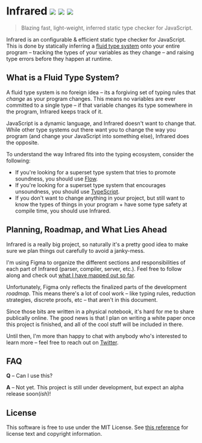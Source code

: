 # Infrared <a href="#"><img src="https://img.shields.io/badge/build-passing*-brightgreen.svg" /></a> <a href="#"><img src="https://img.shields.io/badge/project-active-brightgreen.svg" /></a> <a href="#"><img src="https://img.shields.io/badge/license-MIT%20Licence-blue.svg" /></a>

> Blazing fast, light-weight, inferred static type checker for JavaScript.

Infrared is an configurable & efficient static type checker for JavaScript. This is done by statically inferring a [fluid type system](#what-is-a-fluid-type-system) onto your entire program – tracking the types of your variables as they change – and raising type errors before they happen at runtime.

## What is a Fluid Type System?

A fluid type system is no foreign idea – its a forgiving set of typing rules that _change_ as your program changes. This means no variables are ever committed to a single type – if that variable changes its type somewhere in the program, Infrared keeps track of it.

JavaScript is a dynamic language, and Infrared doesn't want to change that. While other type systems out there want you to change the way you program (and change your JavaScript into something else), Infrared does the opposite.

To understand the way Infrared fits into the typing ecosystem, consider the following:

 - If you're looking for a superset type system that tries to promote soundness, you should use [Flow](https://flow.org/).
 - If you're looking for a superset type system that encourages unsoundness, you should use [TypeScript](https://www.typescriptlang.org/).
 - If you don't want to change anything in your project, but still want to know the types of things in your program + have some type safety at compile time, you should use Infrared.

## Planning, Roadmap, and What Lies Ahead

Infrared is a really big project, so naturally it's a pretty good idea to make sure we plan things out carefully to avoid a janky-mess.

I'm using Figma to organize the different sections and responsibilities of each part of Infrared (parser, compiler, server, etc.). Feel free to follow along and check out [what I have mapped out so far](https://www.figma.com/file/VLacrQPUdTH19kJSiGy5zCzu/workflow?node-id=0%3A1).

Unfortunately, Figma only reflects the finalized parts of the development _roadmap_. This means there's a lot of cool work – like typing rules, reduction strategies, discrete proofs, etc – that aren't in this document.

Since those bits are written in a physical notebook, it's hard for me to share publically online. The good news is that I plan on writing a white paper once this project is finished, and all of the cool stuff will be included in there.

Until then, I'm more than happy to chat with anybody who's interested to learn more – feel free to reach out on [Twitter](https://twitter.com/nick_zuber/).

## FAQ

**Q** – Can I use this?

**A** – Not yet. This project is still under development, but expect an alpha release soon(_ish_)!

## License

This software is free to use under the MIT License. See [this reference](https://opensource.org/licenses/MIT) for license text and copyright information.

